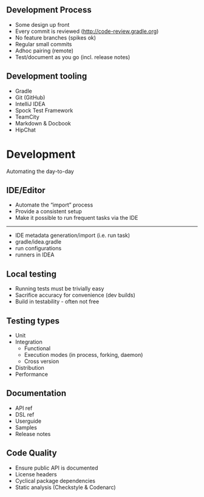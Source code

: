 ## Development Process

* Some design up front
* Every commit is reviewed (http://code-review.gradle.org)
* No feature branches (spikes ok)
* Regular small commits
* Adhoc pairing (remote)
* Test/document as you go (incl. release notes)

## Development tooling

* Gradle
* Git (GitHub)
* IntelliJ IDEA
* Spock Test Framework
* TeamCity
* Markdown & Docbook
* HipChat

# Development

Automating the day-to-day

## IDE/Editor

* Automate the “import” process
* Provide a consistent setup
* Make it possible to run frequent tasks via the IDE

---

* IDE metadata generation/import (i.e. run task)
* gradle/idea.gradle
* run configurations
* runners in IDEA

## Local testing

* Running tests must be trivially easy
* Sacrifice accuracy for convenience (dev builds)
* Build in testability - often not free

## Testing types

* Unit
* Integration
    * Functional
    * Execution modes (in process, forking, daemon)
    * Cross version
* Distribution
* Performance

## Documentation

* API ref
* DSL ref
* Userguide
* Samples
* Release notes

## Code Quality

* Ensure public API is documented
* License headers
* Cyclical package dependencies
* Static analysis (Checkstyle & Codenarc)
